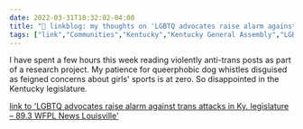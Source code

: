```yaml
---
date: 2022-03-31T10:32:02-04:00
title: "🔗 linkblog: my thoughts on 'LGBTQ advocates raise alarm against trans attacks in Ky. legislature – 89.3 WFPL News Louisville'"
tags: ["link","Communities","Kentucky","Kentucky General Assembly","LGBTQ","far right"]
---
```

I have spent a few hours this week reading violently anti-trans posts as part of a research project. My patience for queerphobic dog whistles disguised as feigned concerns about girls' sports is at zero. So disappointed in the Kentucky legislature.
 
[link to 'LGBTQ advocates raise alarm against trans attacks in Ky. legislature – 89.3 WFPL News Louisville'](https://wfpl.org/lgbtq-advocates-raise-alarm-against-trans-attacks-in-ky-legislature/)
